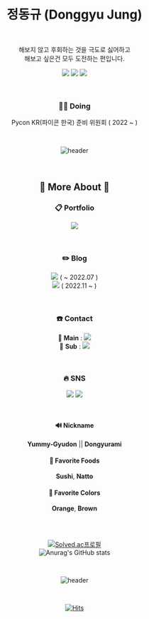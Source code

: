 

<div align="center">
  
  
  
# 정동규 (Donggyu Jung)  

<br/>

해보지 않고 후회하는 것을 극도로 싫어하고<br/>
해보고 싶은건 모두 도전하는 편입니다. 

<img src="https://img.shields.io/badge/Java-007396?style=flat-square&logoColor=white"> <img src="https://img.shields.io/badge/Python-3776AB?style=flat-square&logoColor=white"> <img src="https://img.shields.io/badge/Spring-6DB33F?style=flat-square&logoColor=white">

<br/>

### 🏃‍♂️ Doing
Pycon KR(파이콘 한국) 준비 위원회 ( 2022 ~ )


<br/>

![header](https://capsule-render.vercel.app/api?type=rect&color=gradient&height=1) 

<br/>

## 👀 More About 👀
  
### 📋 Portfolio
  <a href="https://yummygyudon.notion.site/b63a3ad7aafb47fda433a652c31ef2ad"><img src="https://img.shields.io/badge/Notion-F7A81B?style=flat-square&logo=Notion&logoColor=white"></a>
  
  <br/>
  

### ✏️ Blog 
<a href="https://velog.io/@yummygyudon"><img  src="https://img.shields.io/badge/Velog-20C997?style=flat-square&logo=velog&logoColor=white"/></a> ( ~ 2022.07 )<br/>
<a href="https://yummy-gyudon99.tistory.com/"><img  src="https://img.shields.io/badge/Tistory-000000?style=flat-square&logo=tistory&logoColor=white"/></a> ( 2022.11 ~ )

<br/>

### ☎️ Contact
📮 **Main** : <a href="mailto:bang2brew@gamil.com"><img  src="https://img.shields.io/badge/Gmail-EA4335?style=flat-square&logo=gmail&logoColor=white"/></a> 
<br/>
📮 **Sub** : <a href="mailto:duck9912@naver.com"><img  src="https://img.shields.io/badge/Naver-03C75A?style=flat-square&logo=naverl&logoColor=white"/></a> 
<br/>

<br/>

### 🔥 SNS 
   <a href="https://www.facebook.com/people/%EC%A0%95%EB%8F%99%EA%B7%9C/100080475022402/"><img  src="https://img.shields.io/badge/Facebook-1877F2?style=flat-square&logo=facebook&logoColor=white"/></a> <a href="https://www.instagram.com/dongyurami_99/"><img  src="https://img.shields.io/badge/Instagram-E4405F?style=flat-square&logo=instagram&logoColor=white"/></a><br>
  
  <br/>
  
   #### 🔊 Nickname
 **Yummy-Gyudon** || **Dongyurami**
 
 #### 🍣 Favorite Foods
 **Sushi**, **Natto**
 
 #### 🎨 Favorite Colors
 **Orange**, **Brown**


  
 <br/>
 <br/>
  
<!--🎵  ~~낫또, 스시, 김치, 야미 규동 렛츠 고~~
<p align="center">
<span style="text-align:center"><img src="https://media.giphy.com/media/J7jsbfcJ2O5eo/giphy.gif"</span> -->


  
<!--[![Solved.ac프로필](http://mazassumnida.wtf/api/mini/generate_badge?boj=duck9912)](https://solved.ac/duck9912)<br> -->
[![Solved.ac프로필](http://mazassumnida.wtf/api/v2/generate_badge?boj=duck9912)](https://solved.ac/duck9912)<br>
![Anurag's GitHub stats](https://github-readme-stats.vercel.app/api?username=yummygyudon&hide=stars&count_private=true&show_icons=true&title_color=FFD000&text_color=AB5232&icon_color=FFD000&border_color=8B4513)


<br/>

![header](https://capsule-render.vercel.app/api?type=rect&color=gradient&height=1) 

<br/>




[![Hits](https://hits.seeyoufarm.com/api/count/incr/badge.svg?url=https%3A%2F%2Fgithub.com%2Fyummygyudon%2Fhit-counter&count_bg=%2379C83D&title_bg=%23555555&icon=&icon_color=%23E7E7E7&title=hits&edge_flat=false)](https://hits.seeyoufarm.com)    

</div>
